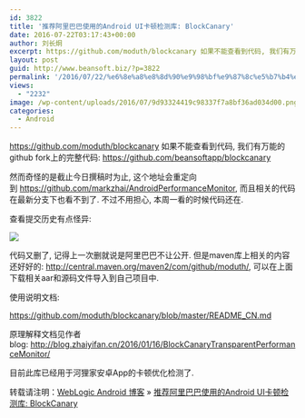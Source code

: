 ```yaml
---
id: 3822
title: '推荐阿里巴巴使用的Android UI卡顿检测库: BlockCanary'
date: 2016-07-22T03:17:43+00:00
author: 刘长炯
excerpt: https://github.com/moduth/blockcanary 如果不能查看到代码, 我们有万能的github fork上的完整代码: https://github.com/beansoftapp/blockcanary
layout: post
guid: http://www.beansoft.biz/?p=3822
permalink: '/2016/07/22/%e6%8e%a8%e8%8d%90%e9%98%bf%e9%87%8c%e5%b7%b4%e5%b7%b4%e4%bd%bf%e7%94%a8%e7%9a%84android-ui%e5%8d%a1%e9%a1%bf%e6%a3%80%e6%b5%8b%e5%ba%93-blockcanary/'
views:
  - "2232"
image: /wp-content/uploads/2016/07/9d93324419c98337f7a8bf36ad034d00.png
categories:
  - Android
---
```

<https://github.com/moduth/blockcanary> 如果不能查看到代码, 我们有万能的github fork上的完整代码: <https://github.com/beansoftapp/blockcanary>

然而奇怪的是截止今日撰稿时为止, 这个地址会重定向到 <https://github.com/markzhai/AndroidPerformanceMonitor>, 而且相关的代码在最新分支下也看不到了. 不过不用担心, 本周一看的时候代码还在.

查看提交历史有点怪异:

![](http://www.beansoft.biz/wp-content/uploads/2016/07/9d93324419c98337f7a8bf36ad034d00.png)

代码又删了, 记得上一次删就说是阿里巴巴不让公开. 但是maven库上相关的内容还好好的: <http://central.maven.org/maven2/com/github/moduth/>, 可以在上面下载相关aar和源码文件导入到自己项目中.

使用说明文档: 

<https://github.com/moduth/blockcanary/blob/master/README_CN.md>

原理解释文档见作者blog: <http://blog.zhaiyifan.cn/2016/01/16/BlockCanaryTransparentPerformanceMonitor/>

目前此库已经用于河狸家安卓App的卡顿优化检测了.

转载请注明：[WebLogic Android 博客](http://www.beansoft.biz) &raquo; [推荐阿里巴巴使用的Android UI卡顿检测库: BlockCanary](http://www.beansoft.biz/2016/07/22/%e6%8e%a8%e8%8d%90%e9%98%bf%e9%87%8c%e5%b7%b4%e5%b7%b4%e4%bd%bf%e7%94%a8%e7%9a%84android-ui%e5%8d%a1%e9%a1%bf%e6%a3%80%e6%b5%8b%e5%ba%93-blockcanary/)